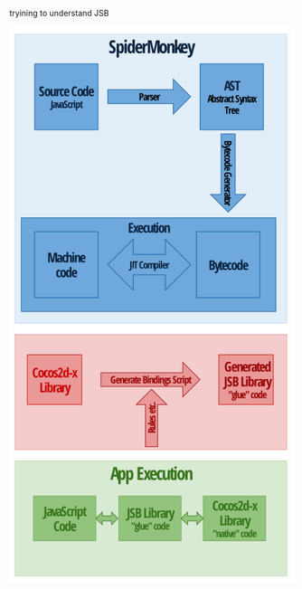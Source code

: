 tryining to understand JSB

![alt tag](https://github.com/joennlae/maturarbeit/blob/master/eng_jsb_cocos2d.svg)
